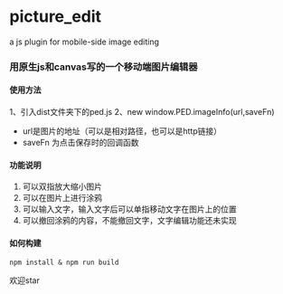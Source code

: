 # picture_edit
a js plugin for mobile-side image editing

### 用原生js和canvas写的一个移动端图片编辑器

#### 使用方法
1、引入dist文件夹下的ped.js
2、new window.PED.imageInfo(url,saveFn)
* url是图片的地址（可以是相对路径，也可以是http链接）
* saveFn 为点击保存时的回调函数

#### 功能说明
1. 可以双指放大缩小图片
2. 可以在图片上进行涂鸦
3. 可以输入文字，输入文字后可以单指移动文字在图片上的位置
4. 可以撤回涂鸦的内容，不能撤回文字，文字编辑功能还未实现

#### 如何构建

```shell
npm install & npm run build
```

欢迎star
